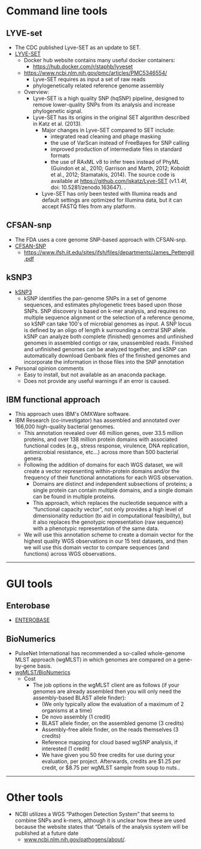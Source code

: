 # Command line tools


## LYVE-set
* The CDC published Lyve-SET as an update to SET. 
* [LYVE-SET](https://github.com/lskatz/lyve-SET)
  * Docker hub website contains many useful docker containers:
    * https://hub.docker.com/r/staphb/lyveset
  * https://www.ncbi.nlm.nih.gov/pmc/articles/PMC5346554/
    *  Lyve-SET requires as input a set of raw reads
    * phylogenetically related reference genome assembly
  * Overview:
    * Lyve-SET is a high quality SNP (hqSNP) pipeline, designed to remove lower-quality SNPs from its analysis and increase phylogenetic signal.
    * Lyve-SET has its origins in the original SET algorithm described in Katz et al. (2013).
      * Major changes in Lyve-SET compared to SET include:
        * integrated read cleaning and phage masking
        * the use of VarScan instead of FreeBayes for SNP calling
        * improved production of intermediate files in standard formats
        * the use of RAxML v8 to infer trees instead of PhyML (Guindon et al., 2010; Garrison and Marth, 2012; Koboldt et al., 2012; Stamatakis, 2014). The source code is available at https://github.com/lskatz/Lyve-SET (v1.1.4f, doi: 10.5281/zenodo.163647).
.
      * Lyve-SET has only been tested with Illumina reads and default settings are optimized for Illumina data, but it can accept FASTQ files from any platform. 


## CFSAN-snp
* The FDA uses a core genome SNP-based approach with CFSAN-snp.
* [CFSAN-SNP](https://github.com/CFSAN-Biostatistics/snp-pipeline)
  * https://www.ifsh.iit.edu/sites/ifsh/files/departments/James_Pettengill.pdf

## kSNP3
* [kSNP3](https://sourceforge.net/projects/ksnp/files/)
  * kSNP identifies the pan-genome SNPs in a set of genome sequences, and estimates phylogenetic trees based upon those SNPs. SNP discovery is based on k-mer analysis, and requires no multiple sequence alignment or the selection of a reference genome, so kSNP can take 100's of microbial genomes as input. A SNP locus is defined by an oligo of length k surrounding a central SNP allele. kSNP can analyze both complete (finished) genomes and unfinished genomes in assembled contigs or raw, unassembled reads. Finished and unfinished genomes can be analyzed together, and kSNP can automatically download Genbank files of the finished genomes and incorporate the information in those files into the SNP annotation
* Personal opinion comments
  * Easy to install, but not available as an anaconda package. 
  * Does not provide any useful warnings if an error is caused.
  
  
## IBM functional approach
* This approach uses IBM's OMXWare software.
* IBM Research (co-investigator) has assembled and annotated over 166,000 high-quality
bacterial genomes. 
  * This annotation revealed over 46 million genes, over 33.5 million proteins, and over 138 million protein domains with associated functional codes (e.g., stress response, virulence, DNA replication, antimicrobial resistance, etc…) across more than 500 bacterial genera.
  * Following the addition of domains for each WGS dataset, we will create a vector representing within-protein domains and/or the frequency of their functional annotations for each WGS observation.
    * Domains are distinct and independent subsections of proteins; a single protein can contain multiple domains, and a single domain can be found in multiple proteins.
    * This approach, which replaces the nucleotide sequence with a “functional capacity vector”, not only provides a high level of dimensionality reduction (to aid in computational feasibility), but it also replaces the genotypic representation (raw sequence) with a phenotypic representation of the same data.
  * We will use this annotation scheme to create a domain vector for the highest quality WGS observations in our 15 test datasets, and then we will use this domain vector to compare sequences (and functions) across WGS observations.

-----
# GUI tools

## Enterobase
* [ENTEROBASE](https://github.com/zheminzhou/EToKi)

## BioNumerics
* PulseNet International has recommended a so-called whole-genome MLST approach (wgMLST) in which genomes are compared on a gene-by-gene basis.
* [wgMLST/BioNumerics](https://www.applied-maths.com/applications/wgmlst)
  * Cost
    * The job options in the wgMLST client are as follows (if your genomes are already assembled then you will only need the assembly-based BLAST allele finder):
      * (We only typically allow the evaluation of a maximum of 2 organisms at a time)
      * De novo assembly (1 credit)
      * BLAST allele finder, on the assembled genome (3 credits)
      * Assembly-free allele finder, on the reads themselves (3 credits)
      * Reference mapping for cloud based wgSNP analysis, if interested (1 credit) 
      * We have given you 50 free credits for use during your evaluation, per project. Afterwards, credits are $1.25 per credit, or $8.75 per wgMLST sample from soup to nuts..

-----
# Other tools
* NCBI utilizes a WGS “Pathogen Detection System” that seems to combine SNPs and k-mers, although it is unclear how these are used because the website states that “Details of the analysis system will be published at a future date 
  * www.ncbi.nlm.nih.gov/pathogens/about/.
